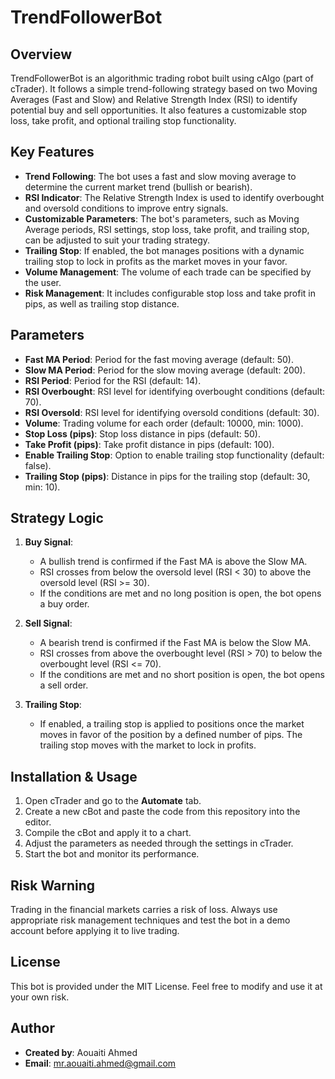 # TrendFollowerBot

## Overview
TrendFollowerBot is an algorithmic trading robot built using cAlgo (part of cTrader). It follows a simple trend-following strategy based on two Moving Averages (Fast and Slow) and Relative Strength Index (RSI) to identify potential buy and sell opportunities. It also features a customizable stop loss, take profit, and optional trailing stop functionality.

## Key Features
- **Trend Following**: The bot uses a fast and slow moving average to determine the current market trend (bullish or bearish).
- **RSI Indicator**: The Relative Strength Index is used to identify overbought and oversold conditions to improve entry signals.
- **Customizable Parameters**: The bot's parameters, such as Moving Average periods, RSI settings, stop loss, take profit, and trailing stop, can be adjusted to suit your trading strategy.
- **Trailing Stop**: If enabled, the bot manages positions with a dynamic trailing stop to lock in profits as the market moves in your favor.
- **Volume Management**: The volume of each trade can be specified by the user.
- **Risk Management**: It includes configurable stop loss and take profit in pips, as well as trailing stop distance.

## Parameters
- **Fast MA Period**: Period for the fast moving average (default: 50).
- **Slow MA Period**: Period for the slow moving average (default: 200).
- **RSI Period**: Period for the RSI (default: 14).
- **RSI Overbought**: RSI level for identifying overbought conditions (default: 70).
- **RSI Oversold**: RSI level for identifying oversold conditions (default: 30).
- **Volume**: Trading volume for each order (default: 10000, min: 1000).
- **Stop Loss (pips)**: Stop loss distance in pips (default: 50).
- **Take Profit (pips)**: Take profit distance in pips (default: 100).
- **Enable Trailing Stop**: Option to enable trailing stop functionality (default: false).
- **Trailing Stop (pips)**: Distance in pips for the trailing stop (default: 30, min: 10).

## Strategy Logic
1. **Buy Signal**:
   - A bullish trend is confirmed if the Fast MA is above the Slow MA.
   - RSI crosses from below the oversold level (RSI < 30) to above the oversold level (RSI >= 30).
   - If the conditions are met and no long position is open, the bot opens a buy order.

2. **Sell Signal**:
   - A bearish trend is confirmed if the Fast MA is below the Slow MA.
   - RSI crosses from above the overbought level (RSI > 70) to below the overbought level (RSI <= 70).
   - If the conditions are met and no short position is open, the bot opens a sell order.

3. **Trailing Stop**:
   - If enabled, a trailing stop is applied to positions once the market moves in favor of the position by a defined number of pips. The trailing stop moves with the market to lock in profits.

## Installation & Usage
1. Open cTrader and go to the **Automate** tab.
2. Create a new cBot and paste the code from this repository into the editor.
3. Compile the cBot and apply it to a chart.
4. Adjust the parameters as needed through the settings in cTrader.
5. Start the bot and monitor its performance.

## Risk Warning
Trading in the financial markets carries a risk of loss. Always use appropriate risk management techniques and test the bot in a demo account before applying it to live trading.

## License
This bot is provided under the MIT License. Feel free to modify and use it at your own risk.

## Author
- **Created by**: Aouaiti Ahmed
- **Email**: mr.aouaiti.ahmed@gmail.com
